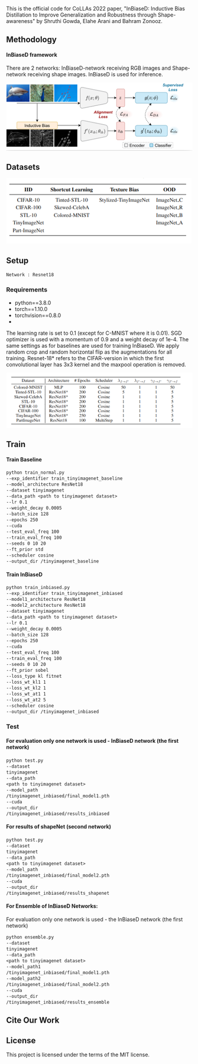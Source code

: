 

This is the official code for CoLLAs 2022 paper, "InBiaseD: Inductive Bias Distillation to Improve Generalization and Robustness through Shape-awareness" by Shruthi Gowda, Elahe Arani and Bahram Zonooz.

## Methodology

#### InBiaseD framework

There are 2 networks:
InBiaseD-network receiving RGB images and 
Shape-network receiving shape images. InBiaseD is used for inference.

![image info](./src/method.png)

## Datasets 

![image info](./src/dataset.png)

## Setup

```
Network : Resnet18 
```
### Requirements
- python==3.8.0
- torch==1.10.0
- torchvision==0.8.0 
- 
The learning rate is set to $0.1$ (except for C-MNIST where it is $0.01$). SGD optimizer is used with a momentum of 0.9 and a weight decay of 1e-4. The same settings as for baselines are used for training InBiaseD. We apply random crop and random horizontal flip as the augmentations for all training.
Resnet-18* refers to the CIFAR-version in which the first convolutional layer has 3x3 kernel and the maxpool operation is removed.

![image info](./src/setup.png)


## Train 

#### Train Baseline

```
python train_normal.py 
--exp_identifier train_tinyimagenet_baseline
--model_architecture ResNet18
--dataset tinyimagenet
--data_path <path to tinyimagenet dataset>
--lr 0.1
--weight_decay 0.0005
--batch_size 128
--epochs 250
--cuda
--test_eval_freq 100
--train_eval_freq 100
--seeds 0 10 20
--ft_prior std
--scheduler cosine
--output_dir /tinyimagenet_baseline
```
#### Train InBiaseD

```
python train_inbiased.py 
--exp_identifier train_tinyimagenet_inbiased
--model1_architecture ResNet18
--model2_architecture ResNet18
--dataset tinyimagenet
--data_path <path to tinyimagenet dataset>
--lr 0.1
--weight_decay 0.0005
--batch_size 128
--epochs 250
--cuda
--test_eval_freq 100
--train_eval_freq 100
--seeds 0 10 20
--ft_prior sobel
--loss_type kl fitnet
--loss_wt_kl1 1
--loss_wt_kl2 1
--loss_wt_at1 1
--loss_wt_at2 5
--scheduler cosine
--output_dir /tinyimagenet_inbiased
```

### Test
#### For evaluation only one network is used - InBiaseD network (the first network)
```
python test.py 
--dataset
tinyimagenet
--data_path
<path to tinyimagenet dataset>
--model_path
/tinyimagenet_inbiased/final_model1.pth
--cuda
--output_dir
/tinyimagenet_inbiased/results_inbiased
```

#### For results of shapeNet (second network)
```
python test.py 
--dataset
tinyimagenet
--data_path
<path to tinyimagenet dataset>
--model_path
/tinyimagenet_inbiased/final_model2.pth
--cuda
--output_dir
/tinyimagenet_inbiased/results_shapenet
```

#### For Ensemble of InBiaseD Networks:

For evaluation only one network is used - the InBiaseD network (the first network)
```
python ensemble.py 
--dataset
tinyimagenet
--data_path
<path to tinyimagenet dataset>
--model_path1
/tinyimagenet_inbiased/final_model1.pth
--model_path2
/tinyimagenet_inbiased/final_model2.pth
--cuda
--output_dir
/tinyimagenet_inbiased/results_ensemble
```

## Cite Our Work

## License

This project is licensed under the terms of the MIT license.

